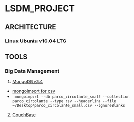 # LSDM_PROJECT
## ARCHITECTURE
### Linux Ubuntu v16.04 LTS
## TOOLS
### Big Data Management
1. [MongoDB v3.4](https://docs.mongodb.com/manual/tutorial/install-mongodb-on-ubuntu/)
  * [mongoimport for csv](https://docs.mongodb.com/manual/reference/program/mongoimport/#csv-import)
  * ``` mongoimport --db parco_circolante_small --collection parco_circolante --type csv --headerline --file ~/Desktop/parco_circolante_small.csv --ignoreBlanks```
2. [CouchBase](https://developer.couchbase.com/documentation/server/4.5/getting-started/installing.html#story-h2-3)
